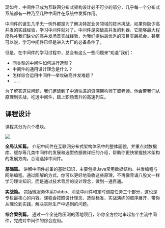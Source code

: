 现如今，中间件已成为互联网分布式架构设计必不可少的部分，几乎每一个分布式系统都有一种乃至几种中间件在系统中发挥作用。

中间件的诞生几乎无一例外都是为了解决特定业务领域的技术挑战，如果你缺少高并发的实践经验，学习中间件就对了。中间件是突破高并发的利器，它能够最大程度弥补我们缺少的高并发场景实战经验，为我们提供最优秀的项目实践机会。甚至可以说，学习中间件已经是进入大厂的必备条件了。

但是，在中间件的学习过程中，总会有这么一些问题来“劝退”我们：

- 同类型的中间件如何进行选型？
- 中间件的通用设计理念是什么？
- 怎样综合运用中间件一举攻破高并发难题？
- ……

为了解答这些问题，我们邀请到了中通快递的资深架构师丁威老师。他会带我们从原理到实战，吃透中间件，踏上职场晋升的高速列车。

## 课程设计

课程共分为六个模块。

![](https://static001.geekbang.org/resource/image/27/40/27f328ea2a6f685e3016e20ba287c040.jpg)

**全局认知篇。** 介绍中间件在互联网分布式架构体系中的整体面貌，并重点对数据库、缓存等几类中间件的发展和选型依据做详细的介绍，帮助你更快掌握技术架构的发展方向，合理选择中间件。

**基础篇。** 讲解中间件必备的基础知识，主要包括Java常用数据结构、并发编程与网络编程。通过图解的方式，你可以更好地吸收这些原理，不再像背诵八股文一样学习理论知识，而是通过技术背后的设计理念，做到一通百通。

**实战篇。** 包括微服务体系Dubbo、消息中间件和定时调度任务三个部分，这也是专栏最核心的内容。课程会按照设计理念、选型标准、实战演练的顺序展开，带你从理论到实践，解决实际生产中遇到的问题。

**综合案例篇。** 通过一个全链路压测的落地项目，带你全方位地串起各个主流中间件，完成对中间件的综合应用。